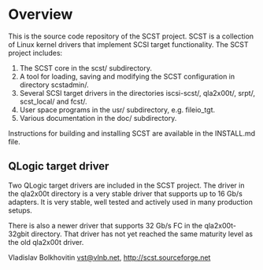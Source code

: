 # Overview

This is the source code repository of the SCST project. SCST is a collection
of Linux kernel drivers that implement SCSI target functionality. The SCST
project includes:

1. The SCST core in the scst/ subdirectory.
2. A tool for loading, saving and modifying the SCST configuration in
   directory scstadmin/.
3. Several SCSI target drivers in the directories iscsi-scst/, qla2x00t/,
   srpt/, scst_local/ and fcst/.
4. User space programs in the usr/ subdirectory, e.g. fileio_tgt.
5. Various documentation in the doc/ subdirectory.

Instructions for building and installing SCST are available in the INSTALL.md
file.

## QLogic target driver

Two QLogic target drivers are included in the SCST project. The driver in
the qla2x00t directory is a very stable driver that supports up to 16 Gb/s
adapters. It is very stable, well tested and actively used in many production
setups.

There is also a newer driver that supports 32 Gb/s FC in the qla2x00t-32gbit
directory. That driver has not yet reached the same maturity level as the
old qla2x00t driver.

Vladislav Bolkhovitin <vst@vlnb.net>, http://scst.sourceforge.net

